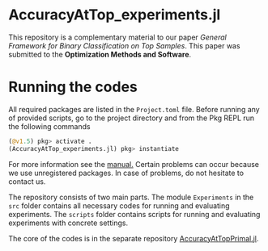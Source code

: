 # AccuracyAtTop_experiments.jl

This repository is a complementary material to our paper *General Framework for Binary Classification on Top Samples*. This paper was submitted to the **Optimization Methods and Software**.

# Running the codes

All required packages are listed in the `Project.toml` file. Before running any of provided scripts, go to the project directory and from the Pkg REPL run the following commands

```julia
(@v1.5) pkg> activate .
(AccuracyAtTop_experiments.jl) pkg> instantiate
```

For more information see the [manual.](https://julialang.github.io/Pkg.jl/v1/environments/#Using-someone-else's-project-1) Certain problems can occur because we use unregistered packages. In case of problems, do not hesitate to contact us.

The repository consists of two main parts. The module `Experiments` in the `src` folder contains all necessary codes for running and evaluating experiments. The `scripts` folder contains scripts for running and evaluating experiments with concrete settings.

The core of the codes is in the separate repository [AccuracyAtTopPrimal.jl](https://github.com/VaclavMacha/AccuracyAtTopPrimal.jl).
